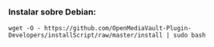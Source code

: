 ### Instalar sobre Debian:

~~~
wget -O - https://github.com/OpenMediaVault-Plugin-Developers/installScript/raw/master/install | sudo bash
~~~

